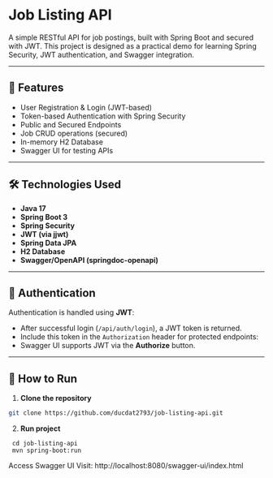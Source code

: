 # Job Listing API

A simple RESTful API for job postings, built with Spring Boot and secured with JWT. This project is designed as a practical demo for learning Spring Security, JWT authentication, and Swagger integration.

---

## 🚀 Features

- User Registration & Login (JWT-based)
- Token-based Authentication with Spring Security
- Public and Secured Endpoints
- Job CRUD operations (secured)
- In-memory H2 Database
- Swagger UI for testing APIs

---

## 🛠️ Technologies Used

- **Java 17**
- **Spring Boot 3**
- **Spring Security**
- **JWT (via jjwt)**
- **Spring Data JPA**
- **H2 Database**
- **Swagger/OpenAPI (springdoc-openapi)**

---

## 🔐 Authentication

Authentication is handled using **JWT**:

- After successful login (`/api/auth/login`), a JWT token is returned.
- Include this token in the `Authorization` header for protected endpoints:
- Swagger UI supports JWT via the **Authorize** button.

---

## 🔧 How to Run

1. **Clone the repository**
 ```bash
 git clone https://github.com/ducdat2793/job-listing-api.git
```
2. **Run project**
```
 cd job-listing-api
 mvn spring-boot:run
```
Access Swagger UI
Visit: http://localhost:8080/swagger-ui/index.html
